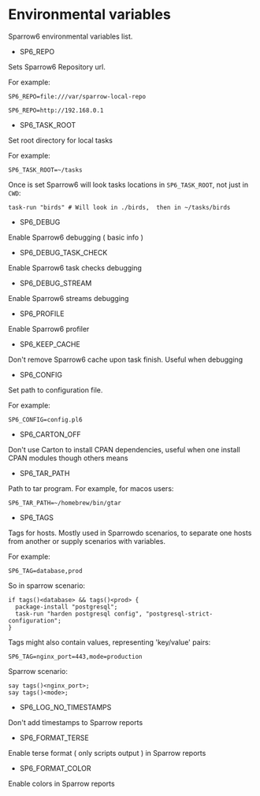 # Environmental variables

Sparrow6 environmental variables list.

- SP6_REPO

Sets Sparrow6 Repository url.

For example:

    SP6_REPO=file:///var/sparrow-local-repo

    SP6_REPO=http://192.168.0.1

- SP6_TASK_ROOT

Set root directory for local tasks

For example:

    SP6_TASK_ROOT=~/tasks

Once is set Sparrow6 will look tasks locations in `SP6_TASK_ROOT`, not just in `CWD`:

    task-run "birds" # Will look in ./birds,  then in ~/tasks/birds

- SP6_DEBUG

Enable Sparrow6 debugging ( basic info )

- SP6_DEBUG_TASK_CHECK

Enable Sparrow6 task checks debugging

- SP6_DEBUG_STREAM

Enable Sparrow6 streams debugging

- SP6_PROFILE

Enable Sparrow6 profiler

- SP6_KEEP_CACHE

Don't remove Sparrow6 cache upon task finish. Useful when  debugging

- SP6_CONFIG

Set path to configuration file.

For example:

    SP6_CONFIG=config.pl6

- SP6_CARTON_OFF

Don't use Carton to install CPAN dependencies, useful when one
install CPAN modules though others means


- SP6_TAR_PATH

Path to tar program. For example, for macos users:

    SP6_TAR_PATH=~/homebrew/bin/gtar

- SP6_TAGS

Tags for hosts. Mostly used in Sparrowdo scenarios, to separate one hosts from another
or supply scenarios with variables.

For example:

    SP6_TAG=database,prod

So in sparrow scenario:

    if tags()<database> && tags()<prod> {
      package-install "postgresql";
      task-run "harden postgresql config", "postgresql-strict-configuration";
    }

Tags might also contain values, representing 'key/value' pairs:

    SP6_TAG=nginx_port=443,mode=production

Sparrow scenario:

    say tags()<nginx_port>;
    say tags()<mode>;


- SP6_LOG_NO_TIMESTAMPS

Don't add timestamps to Sparrow reports

- SP6_FORMAT_TERSE

Enable terse format ( only scripts output ) in Sparrow reports

- SP6_FORMAT_COLOR

Enable colors in Sparrow reports
